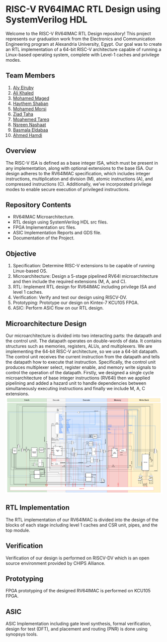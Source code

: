 # RISC-V RV64IMAC RTL Design using SystemVerilog HDL
Welcome to the RISC-V RV64IMAC RTL Design repository! This project represents our graduation work from the Electronics and Communication Engineering program at Alexandria University, Egypt. Our goal was to create an RTL implementation of a 64-bit RISC-V architecture capable of running a Linux-based operating system, complete with Level-1 caches and privilege modes.</p>
## Team Members
1. [Aly Elruby](https://github.com/AlyElruby)
2. [Ali Khaled](https://github.com/AKhaled47)
3. [Mohamed Maged](https://github.com/MuhammadMajiid)
4. [Haythem Shaban](https://github.com/Hythem-shaban)
5. [Mohamed Morsi](https://github.com/mohamedmorsi22)
6. [Ziad Taha](https://github.com/ziadtaha4)
7. [Moahemed Tareq](https://github.com/mohamed-mohamed-tarek)
8. [Nsreen Nashaat](https://github.com/Nsreen-Nashaat)
9. [Basmala Eldabaa](https://github.com/Basmala-Eldabaa)
10. [Ahmed Hamdi](https://github.com/Hamdiess)</p>
## Overview
The RISC-V ISA is defined as a base integer ISA, which must be present in any implementation, along with optional extensions to the base ISA. Our design adheres to the RV64IMAC specification, which includes integer instructions, multiplication and division (M), atomic instructions (A), and compressed instructions (C). Additionally, we’ve incorporated privilege modes to enable secure execution of privileged instructions.</p>
## Repository Contents
* RV64IMAC Microarchitecture.
* RTL design using SystemVerilog HDL src files.
* FPGA Implementation src files.
* ASIC Implementation Reports and GDS file.
* Documentation of the Project.</p>
## Objective
1. Specification: Determine RISC-V extensions to be capable of running Linux-based OS.
2. Microarchitecture: Design a 5-stage pipelined RV64I microarchitecture and then include the required extensions (M, A, and C).
3. RTL: Implement RTL design for RV64IMAC including privilege ISA and level 1 caches.
4. Verification: Verify and test our design using RISCV-DV.
5. Prototyping: Prototype our design on Kintex-7 KCU105 FPGA.
6. ASIC: Perform ASIC flow on our RTL design.</p>
## Microarchitecture Design
Our microarchitecture is divided into two interacting parts: the datapath and the control unit. The datapath operates on double-words of data. It contains structures such as memories, registers, ALUs, and multiplexers. We are implementing the 64-bit RISC-V architecture, so we use a 64-bit datapath. The control unit receives the current instruction from the datapath and tells the datapath how to execute that instruction. Specifically, the control unit produces multiplexer select, register enable, and memory write signals to control the operation of the datapath. 
Firstly, we designed a single cycle microarchitecture of base integer instructions (RV64I) then we applied pipelining and added a hazard unit to handle dependencies between simultaneously executing instructions and finally we include M, A, C extensions.
![full micro-arch](2024-07-07-19-37-35.png)

## RTL Implementation
The RTL implementation of our RV64IMAC is divided into the design of the blocks of each stage including level 1 caches and CSR unit, pipes, and the top module. 
## Verification
Verification of our design is performed on RISCV-DV which is an open source environment provided by CHIPS Alliance. 
## Prototyping
FPGA prototyping of the designed RV64IMAC is performed on KCU105 FPGA.
## ASIC
ASIC Implementation including gate level synthesis, formal verification, design for test (DFT), and placement and routing (PNR) is done using synopsys tools.


